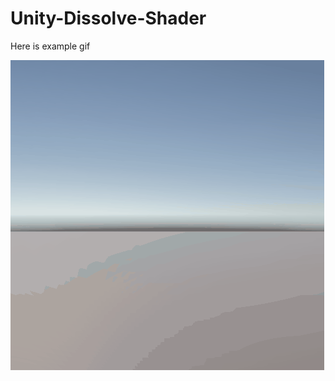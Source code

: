 # Unity-Dissolve-Shader
Here is example gif

![](https://github.com/LHR-kr/Unity-Dissolve-Shader/blob/main/Animation.gif)
